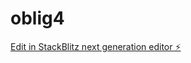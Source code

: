 # oblig4

[Edit in StackBlitz next generation editor ⚡️](https://stackblitz.com/~/github.com/fatpepol/oblig4)